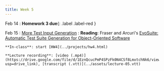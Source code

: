 ```yaml
---
title: Week 5
---
```


Feb 14
 : **Homework 3 due**{: .label .label-red } 

Feb 15
: [More Test Input Generation](../assets/lecture-05.pdf)
  : **Reading**: Fraser and Arcuri's [EvoSuite: Automatic Test Suite Generation for Object-Oriented Software](https://www.evosuite.org/wp-content/papercite-data/pdf/esecfse11.pdf)
  
    **In-class**: start [HW4](../projects/hw4.html)

    **Lecture recording**: [video (.mp4)](https://drive.google.com/file/d/1EznQcucPmP4SPzFk0N4CSf8LmxtchNk6/view?usp=drive_link), [transcript (.vtt)](../assets/lecture-05.vtt)
